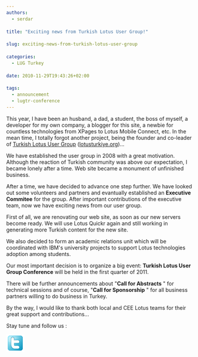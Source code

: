 ```yaml
---
authors:
  - serdar

title: "Exciting news from Turkish Lotus User Group!"

slug: exciting-news-from-turkish-lotus-user-group

categories:
  - LUG Turkey

date: 2010-11-29T19:43:26+02:00

tags:
  - announcement
  - lugtr-conference
---
```


This year, I have been an husband, a dad, a student, the boss of myself, a developer for my own company, a blogger for this site, a newbie for countless technologies from XPages to Lotus Mobile Connect, etc. In the mean time, I totally forgot another project, being the founder and co-leader of [Turkish Lotus User Group](http://www.lotusturkiye.org "Turkish Lotus User Group") ([lotusturkiye.org](http://www.lotusturkiye.org/))...
<!-- more -->
We have established the user group in 2008 with a great motivation. Although the reaction of Turkish community was above our expectation, I became lonely after a time. Web site became a monument of unfinished business.

After a time, we have decided to advance one step further. We have looked out some volunteers and partners and evantually established an **Executive Commitee** for the group. After important contributions of the executive team, now we have exciting news from our user group.

First of all, we are renovating our web site, as soon as our new servers become ready. We will use Lotus Quickr again and still working in generating more Turkish content for the new site.

We also decided to form an academic relations unit which will be coordinated with IBM's university projects to support Lotus technologies adoption among students.

Our most important decision is to organize a big event: **Turkish Lotus User Group Conference** will be held in the first quarter of 2011.

There will be further announcements about "**Call for Abstracts** " for technical sessions and of course, "**Call for Sponsorship** " for all business partners willing to do business in Turkey.

By the way, I would like to thank both local and CEE Lotus teams for their great support and contributions...

Stay tune and follow us :

[![Image:Exciting news from Turkish Lotus User Group!](../../images/imported/exciting-news-from-turkish-lotus-user-group-M2.png)](http://twitter.com/LUGTR)
